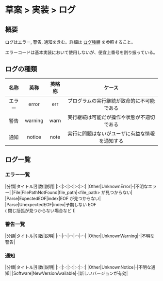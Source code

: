 # 草案 > 実装 > ログ

## 概要

ログはエラー, 警告, 通知を含む。詳細は [ログ種類](./index.md#ログの種類) を参照すること。

エラーコードは基本実装において使用しないが、便宜上番号を割り振っている。

## ログの種類

|名称|英称|英略称|ケース|
|:-:|:-:|:-:|:-:|
|エラー|error|err|プログラムの実行継続が致命的に不可能である|
|警告|warning|warn|実行継続は可能だが操作や状態が不適切である|
|通知|notice|note|実行に問題はないがユーザに有益な情報を通知する|

## ログ一覧

### エラー一覧

|分類|タイトル|引数|説明|
|:-:|:-:|:-:|:-:|:-:|
|Other|UnknownError|-|不明なエラー|
|File|FilePathNotFound|file_path|\<file_path> が見つからない|
|Parse|ExpectedEOF|index|EOF が見つからない|
|Parse|UnexpectedEOF|index|予期しない EOF<br>( 閉じ括弧が見つからない場合など )|

### 警告一覧

|分類|タイトル|引数|説明|
|:-:|:-:|:-:|:-:|:-:|
|Other|UnknownWarning|-|不明な警告|

### 通知

|分類|タイトル|引数|説明|
|:-:|:-:|:-:|:-:|:-:|
|Other|UnknownNotice|-|不明な通知|
|Software|NewVersionAvailable|-|新しいバージョンが有効|

